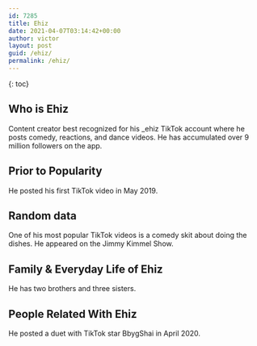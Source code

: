 ```yaml
---
id: 7285
title: Ehiz
date: 2021-04-07T03:14:42+00:00
author: victor
layout: post
guid: /ehiz/
permalink: /ehiz/
---
```



{: toc}


## Who is Ehiz



Content creator best recognized for his _ehiz TikTok account where he posts comedy, reactions, and dance videos. He has accumulated over 9 million followers on the app. 

                
                
                
## Prior to Popularity



He posted his first TikTok video in May 2019. 

                
                
                
## Random data



One of his most popular TikTok videos is a comedy skit about doing the dishes. He appeared on the Jimmy Kimmel Show. 

                
                
                
## Family & Everyday Life of Ehiz



He has two brothers and three sisters. 

                
                
                
## People Related With Ehiz



He posted a duet with TikTok star BbygShai in April 2020. 

                
              
            
          
          
          
